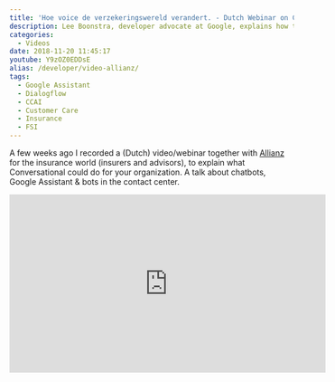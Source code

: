 ```yaml
---
title: 'Hoe voice de verzekeringswereld verandert. - Dutch Webinar on Conversational'
description: Lee Boonstra, developer advocate at Google, explains how the future will change for the insurance world. A talk in Dutch, about Chatbots, Voice Assistance and Customer Care. Video for Allianz.
categories:
  - Videos
date: 2018-11-20 11:45:17
youtube: Y9zOZ0EDDsE
alias: /developer/video-allianz/
tags:
  - Google Assistant
  - Dialogflow
  - CCAI
  - Customer Care
  - Insurance
  - FSI
---
```



A few weeks ago I recorded a (Dutch) video/webinar together with [Allianz](https://samen.allianz.nl/voice-en-verzekeringen/) for the insurance world (insurers and advisors), to explain what Conversational could do for your organization. A talk about chatbots, Google Assistant & bots in the contact center. 

<!--more-->
<iframe width="560" height="315" src="https://www.youtube.com/embed/Y9zOZ0EDDsE" frameborder="0" allow="accelerometer; autoplay; encrypted-media; gyroscope; picture-in-picture" allowfullscreen></iframe>